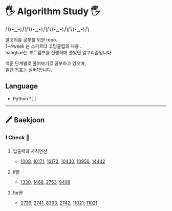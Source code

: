 # 🖐 Algorithm Study 🖐


⎛⎝(•‿•)⎠⎞⎛⎝(•‿•)⎠⎞⎛⎝(•‿•)⎠⎞⎛⎝(•‿•)⎠⎞



알고리즘 공부를 위한 repo.  
1~4week 는 스파르타 코딩클럽의 내용 .  
hanghae는 부트캠프를 진행하며 풀었던 알고리즘입니다.   

백준 단계별로 풀어보기로 공부하고 있으며,  
일단 목표는 실버1입니다.

## Language
* Python *[ ]
---
## 🖍 Baekjoon 
### ❗ Check 💯
1. 입출력과 사칙연산 
   - [1008](baekjoon/1_입출력과사칙연산/1008().py),
    [10171](baekjoon/1_입출력과사칙연산/10171(고양이).py),
    [10172](baekjoon/1_입출력과사칙연산/10172(개).py),
     [10430](baekjoon/1_입출력과사칙연산/10430(나머지).py),
     [10950](baekjoon/1_입출력과사칙연산/10950(A+b-3).py),
     [14442](baekjoon/1_입출력과사칙연산/14442(빠른A+B).py) 
     
2. if문 
   - [1330](baekjoon/2_if문/1330(두수비교하기).py),
    [1468](baekjoon/2_if문/1468(사분면고르기).py),
    [2753](baekjoon/2_if문/2753(윤년).py),
    [9498](baekjoon/2_if문/9498(시험성적).py)

3. for문
   - [2739](baekjoon/2_for문/2739(구구단).py),
    [2741](baekjoon/3_for문/2741(N찍기).py),
    [8393](baekjoon/3_for문/8393(합).py),
    [2742](baekjoon/3_for문/2742(기찍N).py),
    [11021](baekjoon/3_for문/11021(A+B-7).py),
     [11021](baekjoon/3_for문/11022(A+B-8).py)
